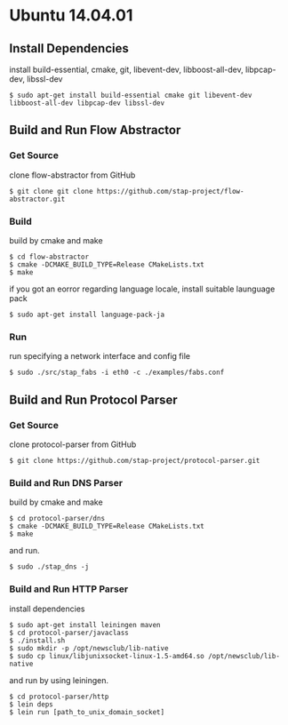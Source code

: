 # Ubuntu 14.04.01

## Install Dependencies

install build-essential, cmake, git, libevent-dev, libboost-all-dev, libpcap-dev, libssl-dev

    $ sudo apt-get install build-essential cmake git libevent-dev libboost-all-dev libpcap-dev libssl-dev

## Build and Run Flow Abstractor

### Get Source

clone flow-abstractor from GitHub

    $ git clone git clone https://github.com/stap-project/flow-abstractor.git

### Build

build by cmake and make

    $ cd flow-abstractor
    $ cmake -DCMAKE_BUILD_TYPE=Release CMakeLists.txt
    $ make

if you got an eorror regarding language locale, install suitable launguage pack

    $ sudo apt-get install language-pack-ja

### Run

run specifying a network interface and config file

    $ sudo ./src/stap_fabs -i eth0 -c ./examples/fabs.conf

## Build and Run Protocol Parser

### Get Source

clone protocol-parser from GitHub

    $ git clone https://github.com/stap-project/protocol-parser.git

### Build and Run DNS Parser

build by cmake and make

    $ cd protocol-parser/dns
    $ cmake -DCMAKE_BUILD_TYPE=Release CMakeLists.txt
    $ make

and run.

    $ sudo ./stap_dns -j

### Build and Run HTTP Parser

install dependencies

    $ sudo apt-get install leiningen maven
    $ cd protocol-parser/javaclass
    $ ./install.sh
    $ sudo mkdir -p /opt/newsclub/lib-native
    $ sudo cp linux/libjunixsocket-linux-1.5-amd64.so /opt/newsclub/lib-native

and run by using leiningen.

    $ cd protocol-parser/http
    $ lein deps
    $ lein run [path_to_unix_domain_socket]
